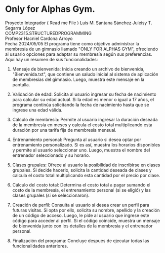 # Only for Alphas Gym. 
Proyecto Integrador ( Read me File )
Luis M. Santana Sánchez 
Juleisy T. Segarra López          
COMP2315.STRUCTUREDPROGRAMMING    
Profesor Hacniel Cardona Arroyo                                     
Fecha 2024/05/05
El programa tiene como objetivo administrar la membresía de un gimnasio llamado "ONLY FOR ALPHAS GYM", ofreciendo al usuario opciones para adaptar su membresía según sus preferencias. Aquí hay un resumen de sus funcionalidades:
1. Mensaje de bienvenida: Inicia creando un archivo de bienvenida, "Bienvenida.txt", que contiene un saludo inicial al sistema de aplicación de membresías del gimnasio. Luego, muestra este mensaje en la pantalla.
2. Validación de edad: Solicita al usuario ingresar su fecha de nacimiento para calcular su edad actual. Si la edad es menor o igual a 17 años, el programa continúa solicitando la fecha de nacimiento hasta que se ingrese una edad válida.
3. Cálculo de membresía: Permite al usuario ingresar la duración deseada de la membresía en meses y calcula el costo total multiplicando esta duración por una tarifa fija de membresía mensual.

4. Entrenamiento personal: Pregunta al usuario si desea optar por entrenamiento personalizado. Si es así, muestra los horarios disponibles y permite al usuario seleccionar uno. Luego, muestra el nombre del entrenador seleccionado y su horario.
5. Clases grupales: Ofrece al usuario la posibilidad de inscribirse en clases grupales. Si decide hacerlo, solicita la cantidad deseada de clases y calcula el costo total multiplicando esta cantidad por el precio por clase.
6. Cálculo del costo total: Determina el costo total a pagar sumando el costo de la membresía, el entrenamiento personal (si se eligió) y las clases grupales (si se seleccionaron).
7. Creación de perfil: Consulta al usuario si desea crear un perfil para futuras visitas. Si opta por ello, solicita su nombre, apellido y la creación de un código de acceso. Luego, le pide al usuario que ingrese este código para acceder al perfil. Si el código coincide, muestra un mensaje de bienvenida junto con los detalles de la membresía y el entrenador personal.
8. Finalización del programa: Concluye después de ejecutar todas las funcionalidades anteriores.
